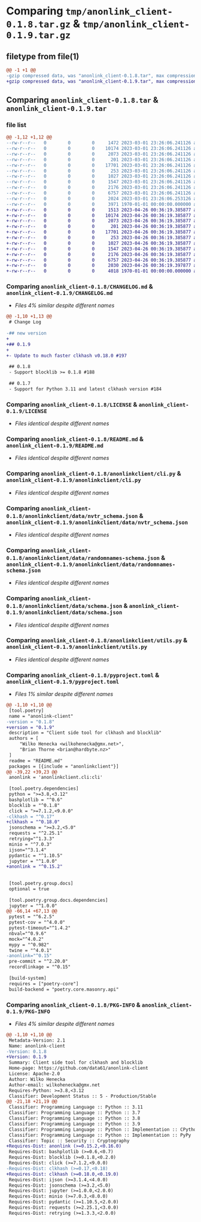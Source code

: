 # Comparing `tmp/anonlink_client-0.1.8.tar.gz` & `tmp/anonlink_client-0.1.9.tar.gz`

## filetype from file(1)

```diff
@@ -1 +1 @@
-gzip compressed data, was "anonlink_client-0.1.8.tar", max compression
+gzip compressed data, was "anonlink_client-0.1.9.tar", max compression
```

## Comparing `anonlink_client-0.1.8.tar` & `anonlink_client-0.1.9.tar`

### file list

```diff
@@ -1,12 +1,12 @@
--rw-r--r--   0        0        0     1472 2023-03-01 23:26:06.241126 anonlink_client-0.1.8/CHANGELOG.md
--rw-r--r--   0        0        0    10174 2023-03-01 23:26:06.241126 anonlink_client-0.1.8/LICENSE
--rw-r--r--   0        0        0     2073 2023-03-01 23:26:06.241126 anonlink_client-0.1.8/README.md
--rw-r--r--   0        0        0      201 2023-03-01 23:26:06.241126 anonlink_client-0.1.8/anonlinkclient/__init__.py
--rw-r--r--   0        0        0    17701 2023-03-01 23:26:06.241126 anonlink_client-0.1.8/anonlinkclient/cli.py
--rw-r--r--   0        0        0      253 2023-03-01 23:26:06.241126 anonlink_client-0.1.8/anonlinkclient/data/blocking_schema.json
--rw-r--r--   0        0        0     1027 2023-03-01 23:26:06.241126 anonlink_client-0.1.8/anonlinkclient/data/nvtr_schema.json
--rw-r--r--   0        0        0     1547 2023-03-01 23:26:06.241126 anonlink_client-0.1.8/anonlinkclient/data/randomnames-schema.json
--rw-r--r--   0        0        0     2176 2023-03-01 23:26:06.241126 anonlink_client-0.1.8/anonlinkclient/data/schema.json
--rw-r--r--   0        0        0     6757 2023-03-01 23:26:06.241126 anonlink_client-0.1.8/anonlinkclient/utils.py
--rw-r--r--   0        0        0     2024 2023-03-01 23:26:06.253126 anonlink_client-0.1.8/pyproject.toml
--rw-r--r--   0        0        0     3971 1970-01-01 00:00:00.000000 anonlink_client-0.1.8/PKG-INFO
+-rw-r--r--   0        0        0     1513 2023-04-26 00:36:19.385877 anonlink_client-0.1.9/CHANGELOG.md
+-rw-r--r--   0        0        0    10174 2023-04-26 00:36:19.385877 anonlink_client-0.1.9/LICENSE
+-rw-r--r--   0        0        0     2073 2023-04-26 00:36:19.385877 anonlink_client-0.1.9/README.md
+-rw-r--r--   0        0        0      201 2023-04-26 00:36:19.385877 anonlink_client-0.1.9/anonlinkclient/__init__.py
+-rw-r--r--   0        0        0    17701 2023-04-26 00:36:19.385877 anonlink_client-0.1.9/anonlinkclient/cli.py
+-rw-r--r--   0        0        0      253 2023-04-26 00:36:19.385877 anonlink_client-0.1.9/anonlinkclient/data/blocking_schema.json
+-rw-r--r--   0        0        0     1027 2023-04-26 00:36:19.385877 anonlink_client-0.1.9/anonlinkclient/data/nvtr_schema.json
+-rw-r--r--   0        0        0     1547 2023-04-26 00:36:19.385877 anonlink_client-0.1.9/anonlinkclient/data/randomnames-schema.json
+-rw-r--r--   0        0        0     2176 2023-04-26 00:36:19.385877 anonlink_client-0.1.9/anonlinkclient/data/schema.json
+-rw-r--r--   0        0        0     6757 2023-04-26 00:36:19.385877 anonlink_client-0.1.9/anonlinkclient/utils.py
+-rw-r--r--   0        0        0     2030 2023-04-26 00:36:19.397877 anonlink_client-0.1.9/pyproject.toml
+-rw-r--r--   0        0        0     4018 1970-01-01 00:00:00.000000 anonlink_client-0.1.9/PKG-INFO
```

### Comparing `anonlink_client-0.1.8/CHANGELOG.md` & `anonlink_client-0.1.9/CHANGELOG.md`

 * *Files 4% similar despite different names*

```diff
@@ -1,10 +1,13 @@
 # Change Log
 
-## new version
+
+## 0.1.9
+
+- Update to much faster clkhash v0.18.0 #197
 
 ## 0.1.8
 - Support blocklib >= 0.1.8 #188
 
 ## 0.1.7
 - Support for Python 3.11 and latest clkhash version #184
```

### Comparing `anonlink_client-0.1.8/LICENSE` & `anonlink_client-0.1.9/LICENSE`

 * *Files identical despite different names*

### Comparing `anonlink_client-0.1.8/README.md` & `anonlink_client-0.1.9/README.md`

 * *Files identical despite different names*

### Comparing `anonlink_client-0.1.8/anonlinkclient/cli.py` & `anonlink_client-0.1.9/anonlinkclient/cli.py`

 * *Files identical despite different names*

### Comparing `anonlink_client-0.1.8/anonlinkclient/data/nvtr_schema.json` & `anonlink_client-0.1.9/anonlinkclient/data/nvtr_schema.json`

 * *Files identical despite different names*

### Comparing `anonlink_client-0.1.8/anonlinkclient/data/randomnames-schema.json` & `anonlink_client-0.1.9/anonlinkclient/data/randomnames-schema.json`

 * *Files identical despite different names*

### Comparing `anonlink_client-0.1.8/anonlinkclient/data/schema.json` & `anonlink_client-0.1.9/anonlinkclient/data/schema.json`

 * *Files identical despite different names*

### Comparing `anonlink_client-0.1.8/anonlinkclient/utils.py` & `anonlink_client-0.1.9/anonlinkclient/utils.py`

 * *Files identical despite different names*

### Comparing `anonlink_client-0.1.8/pyproject.toml` & `anonlink_client-0.1.9/pyproject.toml`

 * *Files 1% similar despite different names*

```diff
@@ -1,10 +1,10 @@
 [tool.poetry]
 name = "anonlink-client"
-version = "0.1.8"
+version = "0.1.9"
 description = "Client side tool for clkhash and blocklib"
 authors = [
     "Wilko Henecka <wilkohenecka@gmx.net>",
     "Brian Thorne <brian@hardbyte.nz>"
 ]
 readme = "README.md"
 packages = [{include = "anonlinkclient"}]
@@ -39,22 +39,23 @@
 anonlink = 'anonlinkclient.cli:cli'
 
 [tool.poetry.dependencies]
 python = ">=3.8,<3.12"
 bashplotlib = "^0.6"
 blocklib = "^0.1.8"
 click = ">=7.1.2,<9.0.0"
-clkhash = "^0.17"
+clkhash = "^0.18.0"
 jsonschema = ">=3.2,<5.0"
 requests = "^2.25.1"
 retrying="^1.3.3"
 minio = "^7.0.3"
 ijson="^3.1.4"
 pydantic = "^1.10.5"
 jupyter = "^1.0.0"
+anonlink = "^0.15.2"
 
 
 [tool.poetry.group.docs]
 optional = true
 
 [tool.poetry.group.docs.dependencies]
 jupyter = "^1.0.0"
@@ -66,14 +67,13 @@
 pytest = "^6.2.5"
 pytest-cov = "^4.0.0"
 pytest-timeout="^1.4.2"
 nbval="^0.9.6"
 mock="^4.0.2"
 mypy = "^0.982"
 twine = "^4.0.1"
-anonlink="^0.15"
 pre-commit = "^2.20.0"
 recordlinkage = "^0.15"
 
 [build-system]
 requires = ["poetry-core"]
 build-backend = "poetry.core.masonry.api"
```

### Comparing `anonlink_client-0.1.8/PKG-INFO` & `anonlink_client-0.1.9/PKG-INFO`

 * *Files 4% similar despite different names*

```diff
@@ -1,10 +1,10 @@
 Metadata-Version: 2.1
 Name: anonlink-client
-Version: 0.1.8
+Version: 0.1.9
 Summary: Client side tool for clkhash and blocklib
 Home-page: https://github.com/data61/anonlink-client
 License: Apache-2.0
 Author: Wilko Henecka
 Author-email: wilkohenecka@gmx.net
 Requires-Python: >=3.8,<3.12
 Classifier: Development Status :: 5 - Production/Stable
@@ -21,18 +21,19 @@
 Classifier: Programming Language :: Python :: 3.11
 Classifier: Programming Language :: Python :: 3.7
 Classifier: Programming Language :: Python :: 3.8
 Classifier: Programming Language :: Python :: 3.9
 Classifier: Programming Language :: Python :: Implementation :: CPython
 Classifier: Programming Language :: Python :: Implementation :: PyPy
 Classifier: Topic :: Security :: Cryptography
+Requires-Dist: anonlink (>=0.15.2,<0.16.0)
 Requires-Dist: bashplotlib (>=0.6,<0.7)
 Requires-Dist: blocklib (>=0.1.8,<0.2.0)
 Requires-Dist: click (>=7.1.2,<9.0.0)
-Requires-Dist: clkhash (>=0.17,<0.18)
+Requires-Dist: clkhash (>=0.18.0,<0.19.0)
 Requires-Dist: ijson (>=3.1.4,<4.0.0)
 Requires-Dist: jsonschema (>=3.2,<5.0)
 Requires-Dist: jupyter (>=1.0.0,<2.0.0)
 Requires-Dist: minio (>=7.0.3,<8.0.0)
 Requires-Dist: pydantic (>=1.10.5,<2.0.0)
 Requires-Dist: requests (>=2.25.1,<3.0.0)
 Requires-Dist: retrying (>=1.3.3,<2.0.0)
```

